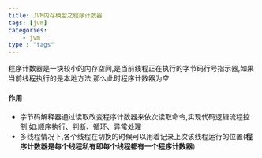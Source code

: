 ```yaml
---
title: JVM内存模型之程序计数器
tags: [jvm] 
categories:
	- jvm
type : "tags"
---
```


程序计数器是一块较小的内存空间,是当前线程正在执行的字节码行号指示器,如果当前线程执行的是本地方法,那么此时程序计数器为空

#### 作用

- 字节码解释器通过读取改变程序计数器来依次读取命令,实现代码逻辑流程控制,如:顺序执行、判断、循环、异常处理
- 多线程情况下,各个线程在切换的时候可以用着记录上次该线程运行的位置(**程序计数器是每个线程私有即每个线程都有一个程序计数器**)



